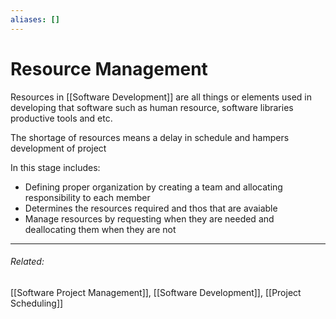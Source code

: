 ```yaml
---
aliases: []
---
```

# Resource Management
Resources in [[Software Development]] are all things or elements used in developing that software such as human resource, software libraries productive tools and etc.

The shortage of resources means a delay in schedule and hampers development of project

In this stage includes:
- Defining proper organization by creating a team and allocating responsibility to each member
- Determines the resources required and thos that are avaiable
- Manage resources by requesting when they are needed and deallocating them when they are not



---
###### Related: 
[[Software Project Management]], [[Software Development]], [[Project Scheduling]]